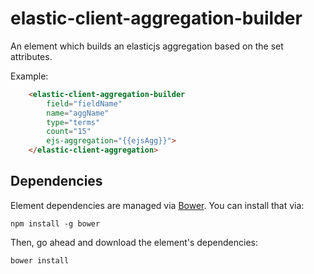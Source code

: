 # elastic-client-aggregation-builder

An element which builds an elasticjs aggregation based on the set attributes.

Example:
```html
    <elastic-client-aggregation-builder
        field="fieldName"
        name="aggName"
        type="terms"
        count="15"
        ejs-aggregation="{{ejsAgg}}">
    </elastic-client-aggregation>
```

## Dependencies

Element dependencies are managed via [Bower](http://bower.io/). You can
install that via:

    npm install -g bower

Then, go ahead and download the element's dependencies:

    bower install
